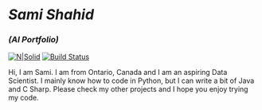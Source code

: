 # ___Sami Shahid___
### ___(AI Portfolio)___


[![N|Solid](https://cldup.com/dTxpPi9lDf.thumb.png)](https://nodesource.com/products/nsolid)
[![Build Status](https://thumbor.forbes.com/thumbor/960x0/https%3A%2F%2Fspecials-images.forbesimg.com%2Fimageserve%2F614d55107441e2d9ba4238f6%2FThe-7-Biggest-Artificial-Intelligence--AI--Trends-In-2022%2F960x0.jpg%3Ffit%3Dscale)](https://thumbor.forbes.com/thumbor/960x0/https%3A%2F%2Fspecials-images.forbesimg.com%2Fimageserve%2F614d55107441e2d9ba4238f6%2FThe-7-Biggest-Artificial-Intelligence--AI--Trends-In-2022%2F960x0.jpg%3Ffit%3Dscale)

Hi, I am Sami. I am from Ontario, Canada and I am an aspiring Data Scientist. I mainly know how to code in Python, but I can write a bit of Java and C Sharp. Please check my other projects and I hope you enjoy trying my code.
